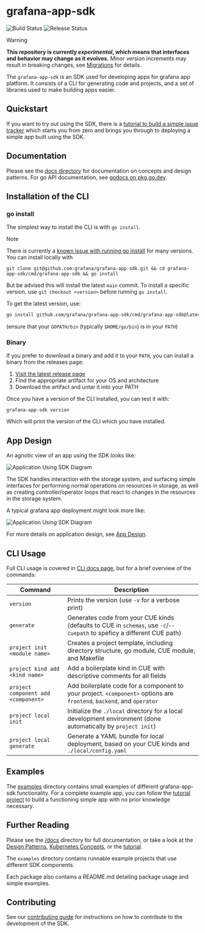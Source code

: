 # grafana-app-sdk

![Build Status](https://github.com/grafana/grafana-app-sdk/actions/workflows/main.yml/badge.svg) 
![Release Status](https://github.com/grafana/grafana-app-sdk/actions/workflows/release.yml/badge.svg)

> [!WARNING]  
> **This repository is currently *experimental*, which means that interfaces and behavior may change as it evolves.**
> Minor version increments may result in breaking changes, see [Migrations](docs/migrations/README.md) for details.

The `grafana-app-sdk` is an SDK used for developing apps for grafana app platform. It consists of a CLI for generating code and projects, and a set of libraries used to make building apps easier.

## Quickstart

If you want to try out using the SDK, there is a [tutorial to build a simple issue tracker](docs/tutorials/issue-tracker/README.md) which starts you from zero and brings you through to deploying a simple app built using the SDK.

## Documentation

Please see the [docs directory](docs/README.md) for documentation on concepts and design patterns. For go API documentation, see [godocs on pkg.go.dev](https://pkg.go.dev/github.com/grafana/grafana-app-sdk#section-directories).

## Installation of the CLI

### go install

The simplest way to install the CLI is with `go install`. 

> [!NOTE]  
> There is currently a [known issue with running go install](https://github.com/grafana/grafana-app-sdk/issues/189) for many versions. 
> You can install locally with
> ```shell
> git clone git@github.com:grafana/grafana-app-sdk.git && cd grafana-app-sdk/cmd/grafana-app-sdk && go install 
> ```
> But be advised this will install the latest `main` commit. To install a specific version, use `git checkout <version>` before running `go install`.

To get the latest version, use:
```bash
go install github.com/grafana/grafana-app-sdk/cmd/grafana-app-sdk@latest
```
(ensure that your `GOPATH/bin` (typically `$HOME/go/bin`) is in your `PATH`)

### Binary
If you prefer to download a binary and add it to your `PATH`, you can install a binary from the releases page:

1. [Visit the latest release page](https://github.com/grafana/grafana-app-sdk/releases/latest)
2. Find the appropriate artifact for your OS and architecture
3. Download the artifact and untar it into your PATH

Once you have a version of the CLI installed, you can test it with:
```
grafana-app-sdk version
```
Which will print the version of the CLI which you have installed.

## App Design

An agnotic view of an app using the SDK looks like:

![Application Using SDK Diagram](docs/diagrams/app_logic.png)

The SDK handles interaction with the storage system, and surfacing simple interfaces for performing normal operations on resources in storage, as well as creating controller/operator loops that react to changes in the resources in the storage system.

A typical grafana app deployment might look more like:

![Application Using SDK Diagram](docs/diagrams/design_pattern_simple.png)

For more details on application design, see [App Design](docs/app_design.md).

## CLI Usage

Full CLI usage is covered in [CLI docs page](docs/cli.md), but for a brief overview of the commands:

| Command | Description |
|---------|-------------|
| `version` | Prints the version (use `-v` for a verbose print) |
| `generate` | Generates code from your CUE kinds (defaults to CUE in `schemas`, use `-c`/`--cuepath` to speficy a different CUE path) |
| `project init <module name>` | Creates a project template, including directory structure, go module, CUE module, and Makefile |
| `project kind add <kind name>` | Add a boilerplate kind in CUE with descriptive comments for all fields |
| `project component add <component>` | Add boilerplate code for a component to your project. `<component>` options are `frontend`, `backend`, and `operator` |
| `project local init` | Initialize the `./local` directory for a local development environment (done automatically by `project init`) |
| `project local generate` | Generate a YAML bundle for local deployment, based on your CUE kinds and `./local/config.yaml` |

## Examples

The [examples](./examples) directory contains small examples of different grafana-app-sdk functionality. For a complete example app, you can follow the [tutorial project](docs/tutorials/issue-tracker/README.md) to build a functioning simple app with no prior knowledge necessary.

## Further Reading

Please see the [/docs](docs/README.md) directory for full documentation,
or take a look at the [Design Patterns](docs/design-patterns.md), [Kubernetes Concepts](docs/kubernetes.md), or the [tutorial](docs/tutorials/issue-tracker/README.md).

The `examples` directory contains runnable example projects that use different SDK components.

Each package also contains a README.md detailing package usage and simple examples.

## Contributing

See our [contributing guide](CONTRIBUTING) for instructions on how to contribute to the development of the SDK.
